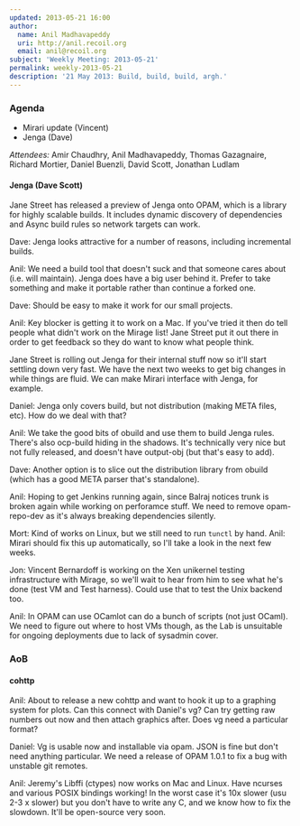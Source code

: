 ```yaml
---
updated: 2013-05-21 16:00
author:
  name: Anil Madhavapeddy
  uri: http://anil.recoil.org
  email: anil@recoil.org
subject: 'Weekly Meeting: 2013-05-21'
permalink: weekly-2013-05-21
description: '21 May 2013: Build, build, build, argh.'
---
```


### Agenda

* Mirari update (Vincent)
* Jenga (Dave)

*Attendees:* Amir Chaudhry, Anil Madhavapeddy, Thomas Gazagnaire, Richard Mortier, Daniel Buenzli, David Scott, Jonathan Ludlam

#### Jenga (Dave Scott)

Jane Street has released a preview of Jenga onto OPAM, which is a library for
highly scalable builds.  It includes dynamic discovery of dependencies and
Async build rules so network targets can work.

Dave: Jenga looks attractive for a number of reasons, including incremental builds.

Anil: We need a build tool that doesn't suck and that someone cares about (i.e. will maintain).  Jenga does have a big user behind it. Prefer to take something and make it portable rather than continue a forked one.

Dave: Should be easy to make it work for our small projects. 

Anil: Key blocker is getting it to work on a Mac.  If you've tried it then do
tell people what didn't work on the Mirage list! Jane Street put it out there
in order to get feedback so they do want to know what people think.

Jane Street is rolling out Jenga for their internal stuff now so it'll start
settling down very fast.  We have the next two weeks to get big changes in while
things are fluid.  We can make Mirari interface with Jenga, for example.

Daniel: Jenga only covers build, but not distribution (making META files, etc).
How do we deal with that?

Anil: We take the good bits of obuild and use them to build Jenga rules.
There's also ocp-build hiding in the shadows.  It's technically very nice
but not fully released, and doesn't have output-obj (but that's easy to add).

Dave: Another option is to slice out the distribution library from obuild
(which has a good META parser that's standalone).

Anil: Hoping to get Jenkins running again, since Balraj notices trunk is broken
again while working on perforamce stuff.  We need to remove opam-repo-dev
as it's always breaking dependencies silently.

Mort: Kind of works on Linux, but we still need to run `tunctl` by hand.
Anil: Mirari should fix this up automatically, so I'll take a look in the next few weeks.

Jon: Vincent Bernardoff is working on the Xen unikernel testing infrastructure
with Mirage, so we'll wait to hear from him to see what he's done (test VM and
Test harness). Could use that to test the Unix backend too.

Anil: In OPAM can use OCamlot can do a bunch of scripts (not just OCaml). We
need to figure out where to host VMs though, as the Lab is unsuitable for
ongoing deployments due to lack of sysadmin cover.

### AoB

#### cohttp

Anil: About to release a new cohttp and want to hook it up to a graphing system for plots.  Can this connect with Daniel's vg? Can try getting raw numbers out now and then attach graphics after.  Does vg need a particular format?

Daniel: Vg is usable now and installable via opam.  JSON is fine but don't need
anything particular. We need a release of OPAM 1.0.1 to fix a bug with unstable
git remotes.

Anil: Jeremy's Libffi (ctypes) now works on Mac and Linux. Have ncurses and
various POSIX bindings working!  In the worst case it's 10x slower (usu 2-3 x
slower) but you don't have to write any C, and we know how to fix the slowdown.
It'll be open-source very soon.

